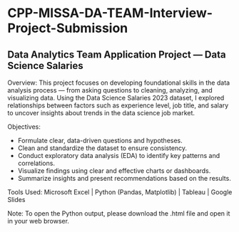 # CPP-MISSA-DA-TEAM-Interview-Project-Submission
## Data Analytics Team Application Project — Data Science Salaries

Overview:
This project focuses on developing foundational skills in the data analysis process — from asking questions to cleaning, analyzing, and visualizing data. Using the Data Science Salaries 2023 dataset, I explored relationships between factors such as experience level, job title, and salary to uncover insights about trends in the data science job market.

Objectives:
- Formulate clear, data-driven questions and hypotheses.
- Clean and standardize the dataset to ensure consistency.
- Conduct exploratory data analysis (EDA) to identify key patterns and correlations.
- Visualize findings using clear and effective charts or dashboards.
- Summarize insights and present recommendations based on the results.

Tools Used: Microsoft Excel | Python (Pandas, Matplotlib) | Tableau | Google Slides

Note: To open the Python output, please download the .html file and open it in your web browser. 
